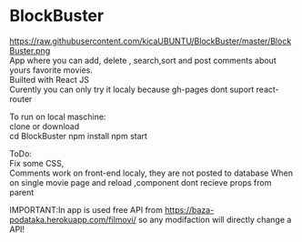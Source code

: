 # BlockBuster  
https://raw.githubusercontent.com/kicaUBUNTU/BlockBuster/master/BlockBuster.png  
App where you can add, delete , search,sort and post comments about yours favorite movies.  
Builted with React JS  
Curently you can only try it localy because gh-pages dont suport react-router  

To run on local maschine:  
clone or download  
cd BlockBuster
npm install
npm start  

ToDo:  
Fix some CSS,  
Comments work on front-end localy, they are not posted to database 
When on single movie page and reload ,component dont recieve props from parent   


IMPORTANT:In app is used free API from https://baza-podataka.herokuapp.com/filmovi/ so any modifaction will directly change a API!
